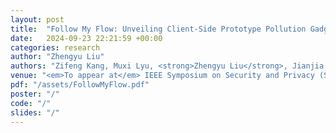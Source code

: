 ```yaml
---
layout: post
title:  "Follow My Flow: Unveiling Client-Side Prototype Pollution Gadgets from One Million Real-World Websites"
date:   2024-09-23 22:21:59 +00:00
categories: research
author: "Zhengyu Liu"
authors: "Zifeng Kang, Muxi Lyu, <strong>Zhengyu Liu</strong>, Jianjia Yu, Runqi Fan, Song Li, and Yinzhi Cao"
venue: "<em>To appear at</em> IEEE Symposium on Security and Privacy (S&P Oakland), 2025"
pdf: "/assets/FollowMyFlow.pdf"
poster: "/"
code: "/"
slides: "/"
---
```

